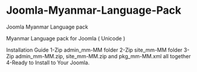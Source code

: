 # Joomla-Myanmar-Language-Pack
Joomla Myanmar Language pack

Myanmar Language pack for Joomla ( Unicode )

Installation Guide
1-Zip admin_mm-MM folder
2-Zip site_mm-MM folder
3-Zip admin_mm-MM.zip, site_mm-MM.zip and pkg_mm-MM.xml all together
4-Ready to Install to Your Joomla.
